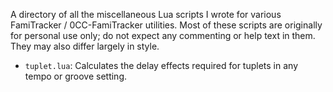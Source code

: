 A directory of all the miscellaneous Lua scripts I wrote for various FamiTracker / 0CC-FamiTracker utilities. Most of these scripts are originally for personal use only; do not expect any commenting or help text in them. They may also differ largely in style.

- `tuplet.lua`: Calculates the delay effects required for tuplets in any tempo or groove setting.